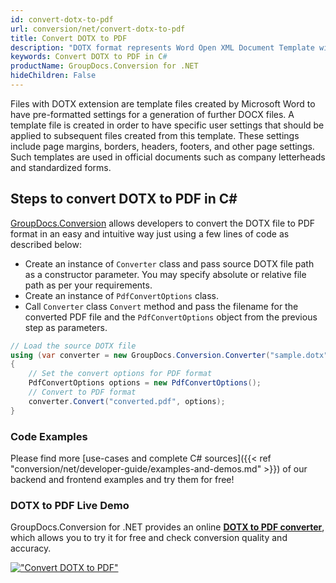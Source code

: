 ```yaml
---
id: convert-dotx-to-pdf
url: conversion/net/convert-dotx-to-pdf
title: Convert DOTX to PDF
description: "DOTX format represents Word Open XML Document Template with .dotx extension. Learn how to convert DOTX to PDF file programmatically in C# language using GroupDocs.Conversion for .NET library."
keywords: Convert DOTX to PDF in C#
productName: GroupDocs.Conversion for .NET
hideChildren: False
---
```


Files with DOTX extension are template files created by Microsoft Word to have pre-formatted settings for a generation of further DOCX files. A template file is created in order to have specific user settings that should be applied to subsequent files created from this template. These settings include page margins, borders, headers, footers, and other page settings. Such templates are used in official documents such as company letterheads and standardized forms.

## Steps to convert DOTX to PDF in C#

[GroupDocs.Conversion](https://products.groupdocs.com/conversion/net) allows developers to convert the DOTX file to PDF format in an easy and intuitive way just using a few lines of code as described below:

* Create an instance of `Converter` class and pass source DOTX file path as a constructor parameter. You may specify absolute or relative file path as per your requirements. 
* Create an instance of `PdfConvertOptions` class.
* Call `Converter` class `Convert` method and pass the filename for the converted PDF file and the `PdfConvertOptions` object from the previous step as parameters.

```csharp
// Load the source DOTX file
using (var converter = new GroupDocs.Conversion.Converter("sample.dotx"))
{
    // Set the convert options for PDF format
    PdfConvertOptions options = new PdfConvertOptions();
    // Convert to PDF format
    converter.Convert("converted.pdf", options);
}
```

### Code Examples

Please find more [use-cases and complete C# sources]({{< ref "conversion/net/developer-guide/examples-and-demos.md" >}}) of our backend and frontend examples and try them for free!

### DOTX to PDF Live Demo

GroupDocs.Conversion for .NET provides an online [**DOTX to PDF converter**](https://products.groupdocs.app/conversion/dotx-to-pdf), which allows you to try it for free and check conversion quality and accuracy.

[!["Convert DOTX to PDF"](conversion/net/images/convert-dotx-to-pdf.png)](https://products.groupdocs.app/conversion/dotx-to-pdf)
